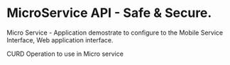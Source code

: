 # MicroService API - Safe & Secure.
Micro Service - Application demostrate to configure to the Mobile Service Interface, Web application interface.

CURD Operation to use in Micro service
